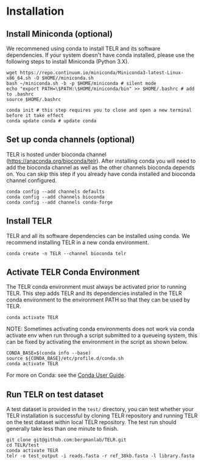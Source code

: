 # Installation
## Install Miniconda (optional)
We recommened using conda to install TELR and its software dependencies. If your system doesn't have conda installed, please use the following steps to install Miniconda (Python 3.X).
```
wget https://repo.continuum.io/miniconda/Miniconda3-latest-Linux-x86_64.sh -O $HOME//miniconda.sh
bash ~/miniconda.sh -b -p $HOME/miniconda # silent mode
echo "export PATH=\$PATH:\$HOME/miniconda/bin" >> $HOME/.bashrc # add to .bashrc
source $HOME/.bashrc

conda init # this step requires you to close and open a new terminal before it take effect
conda update conda # update conda
```
## Set up conda channels (optional)
TELR is hosted under bioconda channel (https://anaconda.org/bioconda/telr). After installing conda you will need to add the bioconda channel as well as the other channels bioconda depends on. You can skip this step if you already have conda installed and bioconda channel configured.
```
conda config --add channels defaults
conda config --add channels bioconda
conda config --add channels conda-forge
```
## Install TELR
TELR and all its software dependencies can be installed using conda. We recommend installing TELR in a new conda environment.
```
conda create -n TELR --channel bioconda telr
```
## Activate TELR Conda Environment
The TELR conda environment must always be activated prior to running TELR. This step adds TELR and its dependencies installed in the TELR conda environment to the environment PATH so that they can be used by TELR.
```
conda activate TELR
```
NOTE: Sometimes activating conda environments does not work via conda activate env when run through a script submitted to a queueing system, this can be fixed by activating the environment in the script as shown below.
```
CONDA_BASE=$(conda info --base)
source ${CONDA_BASE}/etc/profile.d/conda.sh
conda activate TELR
```
For more on Conda: see the [Conda User Guide](https://docs.conda.io/projects/conda/en/latest/index.html).

## Run TELR on test dataset
A test dataset is provided in the `test/` directory, you can test whether your TELR installation is successful by cloning TELR repository and running TELR on the test dataset within local TELR repository. The test run should generally take less than one minute to finish.
```
git clone git@github.com:bergmanlab/TELR.git
cd TELR/test
conda activate TELR
telr -o test_output -i reads.fasta -r ref_38kb.fasta -l library.fasta
```